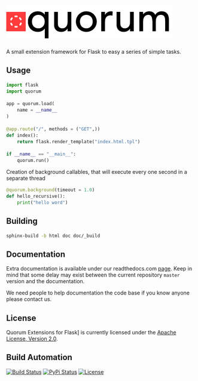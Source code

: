 # [![Quorum Extensions for Flask](res/logo.png)](http://flask-quorum.hive.pt)

A small extension framework for Flask to easy a series of simple tasks.

## Usage

```python
import flask
import quorum

app = quorum.load(
    name = __name__
)

@app.route("/", methods = ("GET",))
def index():
    return flask.render_template("index.html.tpl")

if __name__ == "__main__":
    quorum.run()
```

Creation of background callables, that will execute every one second in a separate thread

```python
@quorum.background(timeout = 1.0)
def hello_recursive():
    print("hello word")
```

## Building

```bash
sphinx-build -b html doc doc/_build
```

## Documentation

Extra documentation is available under our readthedocs.com [page](https://quorum.readthedocs.org). Keep
in mind that some delay may exist between the current repository `master` version and the documentation.

We need people to help documentation the code base if you know anyone please contact us.

## License

Quorum Extensions for Flask] is currently licensed under the [Apache License, Version 2.0](http://www.apache.org/licenses/).

## Build Automation

[![Build Status](https://github.com/hivesolutions/flask-quorum/workflows/Main%20Workflow/badge.svg)](https://github.com/hivesolutions/flask-quorum/actions)
[![PyPi Status](https://img.shields.io/pypi/v/quorum.svg)](https://pypi.python.org/pypi/quorum)
[![License](https://img.shields.io/badge/license-Apache%202.0-blue.svg)](https://www.apache.org/licenses/)
